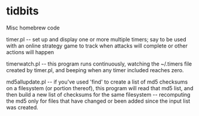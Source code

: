 tidbits
=======

Misc homebrew code

timer.pl -- set up and display one or more multiple timers; say to be used
	    with an online strategy game to track when attacks will complete
	    or other actions will happen

timerwatch.pl -- this program runs continuously, watching the ~/.timers file
	    created by timer.pl, and beeping when any timer included reaches
	    zero.

md5allupdate.pl -- if you've used 'find' to create a list of md5 checksums on
	    a filesystem (or portion thereof), this program will read that md5
	    list, and then build a new list of checksums for the same
	    filesystem -- recomputing the md5 only for files that have changed
	    or been added since the input list was created.
